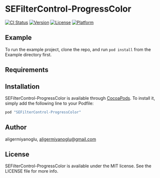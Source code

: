 # SEFilterControl-ProgressColor

[![CI Status](http://img.shields.io/travis/aligermiyanoglu/SEFilterControl-ProgressColor.svg?style=flat)](https://travis-ci.org/aligermiyanoglu/SEFilterControl-ProgressColor)
[![Version](https://img.shields.io/cocoapods/v/SEFilterControl-ProgressColor.svg?style=flat)](http://cocoapods.org/pods/SEFilterControl-ProgressColor)
[![License](https://img.shields.io/cocoapods/l/SEFilterControl-ProgressColor.svg?style=flat)](http://cocoapods.org/pods/SEFilterControl-ProgressColor)
[![Platform](https://img.shields.io/cocoapods/p/SEFilterControl-ProgressColor.svg?style=flat)](http://cocoapods.org/pods/SEFilterControl-ProgressColor)

## Example

To run the example project, clone the repo, and run `pod install` from the Example directory first.

## Requirements

## Installation

SEFilterControl-ProgressColor is available through [CocoaPods](http://cocoapods.org). To install
it, simply add the following line to your Podfile:

```ruby
pod "SEFilterControl-ProgressColor"
```

## Author

aligermiyanoglu, aligermiyanoglu@gmail.com

## License

SEFilterControl-ProgressColor is available under the MIT license. See the LICENSE file for more info.
